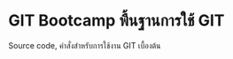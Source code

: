GIT Bootcamp พื้นฐานการใช้ GIT
========================================
Source code, คำสั่งสำหรับการใช้งาน GIT เบื้องต้น 
